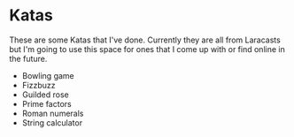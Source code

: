 # Katas
These are some Katas that I've done. Currently they are all from Laracasts but I'm going to use this space for ones that I come up with or find online in the future.

- Bowling game
- Fizzbuzz
- Guilded rose
- Prime factors
- Roman numerals
- String calculator

